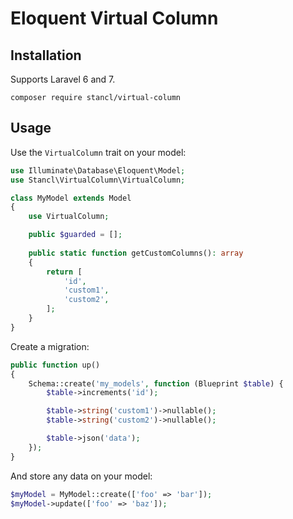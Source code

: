 # Eloquent Virtual Column

## Installation

Supports Laravel 6 and 7.

```
composer require stancl/virtual-column
```

## Usage

Use the `VirtualColumn` trait on your model:
```php
use Illuminate\Database\Eloquent\Model;
use Stancl\VirtualColumn\VirtualColumn;

class MyModel extends Model
{
    use VirtualColumn;

    public $guarded = [];
    
    public static function getCustomColumns(): array
    {
        return [
            'id',
            'custom1',
            'custom2',
        ];
    }
}
```

Create a migration:
```php
public function up()
{
    Schema::create('my_models', function (Blueprint $table) {
        $table->increments('id');

        $table->string('custom1')->nullable();
        $table->string('custom2')->nullable();

        $table->json('data');
    });
}
```

And store any data on your model:

```php
$myModel = MyModel::create(['foo' => 'bar']);
$myModel->update(['foo' => 'baz']);
```
